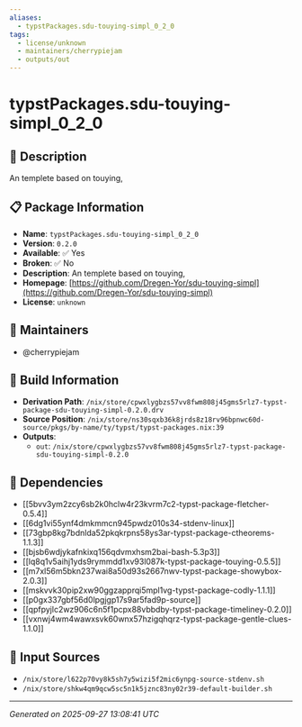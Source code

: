 ```yaml
---
aliases:
  - typstPackages.sdu-touying-simpl_0_2_0
tags:
  - license/unknown
  - maintainers/cherrypiejam
  - outputs/out
---
```


# typstPackages.sdu-touying-simpl_0_2_0

## 📝 Description

An templete based on touying, 

## 📋 Package Information

- **Name**: `typstPackages.sdu-touying-simpl_0_2_0`
- **Version**: `0.2.0`
- **Available**: ✅ Yes
- **Broken**: ✅ No
- **Description**: An templete based on touying, 
- **Homepage**: [https://github.com/Dregen-Yor/sdu-touying-simpl](https://github.com/Dregen-Yor/sdu-touying-simpl)
- **License**: `unknown`
## 👥 Maintainers

- @cherrypiejam


## 🔧 Build Information

- **Derivation Path**: `/nix/store/cpwxlygbzs57vv8fwm808j45gms5rlz7-typst-package-sdu-touying-simpl-0.2.0.drv`
- **Source Position**: `/nix/store/ns30sqxb36k8jrds8z18rv96bpnwc60d-source/pkgs/by-name/ty/typst/typst-packages.nix:39`
- **Outputs**:
  - `out`:  `/nix/store/cpwxlygbzs57vv8fwm808j45gms5rlz7-typst-package-sdu-touying-simpl-0.2.0`

## 🔗 Dependencies

- [[5bvv3ym2zcy6sb2k0hclw4r23kvrm7c2-typst-package-fletcher-0.5.4]]
- [[6dg1vi55ynf4dmkmmcn945pwdz010s34-stdenv-linux]]
- [[73gbp8kg7bdnlda52pkqkrpns58ys3ar-typst-package-ctheorems-1.1.3]]
- [[bjsb6wdjykafnkixq156qdvmxhsm2bai-bash-5.3p3]]
- [[lq8q1v5aihj1yds9rymmdd1xv93l087k-typst-package-touying-0.5.5]]
- [[m7xl56m5bkn237wai8a50d93s2667nwv-typst-package-showybox-2.0.3]]
- [[mskvvk30pip2xw90ggzapprqi5mpl1vg-typst-package-codly-1.1.1]]
- [[p0gx337gbf56d0lpgjgp17s9ar5fad9p-source]]
- [[qpfpyjlc2wz906c6n5f1pcpx88vbbdby-typst-package-timeliney-0.2.0]]
- [[vxnwj4wm4wawxsvk60wnx57hzigqhqrz-typst-package-gentle-clues-1.1.0]]

## 📁 Input Sources

- `/nix/store/l622p70vy8k5sh7y5wizi5f2mic6ynpg-source-stdenv.sh`
- `/nix/store/shkw4qm9qcw5sc5n1k5jznc83ny02r39-default-builder.sh`

---
*Generated on 2025-09-27 13:08:41 UTC*
